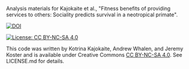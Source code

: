 Analysis materials for Kajokaite et al., "Fitness benefits of providing services to others: Sociality predicts survival in a neotropical primate".

[![DOI](https://zenodo.org/badge/281337915.svg)](https://zenodo.org/badge/latestdoi/281337915)

[![License: CC BY-NC-SA 4.0](https://licensebuttons.net/l/by-nc-sa/4.0/80x15.png)](https://creativecommons.org/licenses/by-nc-sa/4.0/)

This code was written by Kotrina Kajokaite, Andrew Whalen, and Jeremy Koster and is available under Creative Commons [CC BY-NC-SA 4.0](https://creativecommons.org/licenses/by-nc-sa/4.0/). See LICENSE.md for details.
